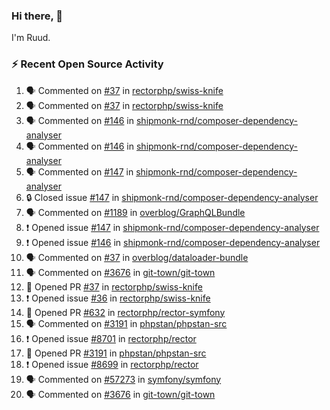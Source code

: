 ### Hi there, 👋

I'm Ruud.
 
### :zap: Recent Open Source Activity

<!--START_SECTION:activity-->
1. 🗣 Commented on [#37](https://github.com/rectorphp/swiss-knife/pull/37#issuecomment-2202318164) in [rectorphp/swiss-knife](https://github.com/rectorphp/swiss-knife)
2. 🗣 Commented on [#37](https://github.com/rectorphp/swiss-knife/pull/37#issuecomment-2202304788) in [rectorphp/swiss-knife](https://github.com/rectorphp/swiss-knife)
3. 🗣 Commented on [#146](https://github.com/shipmonk-rnd/composer-dependency-analyser/issues/146#issuecomment-2202183741) in [shipmonk-rnd/composer-dependency-analyser](https://github.com/shipmonk-rnd/composer-dependency-analyser)
4. 🗣 Commented on [#146](https://github.com/shipmonk-rnd/composer-dependency-analyser/issues/146#issuecomment-2202177329) in [shipmonk-rnd/composer-dependency-analyser](https://github.com/shipmonk-rnd/composer-dependency-analyser)
5. 🗣 Commented on [#147](https://github.com/shipmonk-rnd/composer-dependency-analyser/issues/147#issuecomment-2202174927) in [shipmonk-rnd/composer-dependency-analyser](https://github.com/shipmonk-rnd/composer-dependency-analyser)
6. 🔒 Closed issue [#147](https://github.com/shipmonk-rnd/composer-dependency-analyser/issues/147) in [shipmonk-rnd/composer-dependency-analyser](https://github.com/shipmonk-rnd/composer-dependency-analyser)
7. 🗣 Commented on [#1189](https://github.com/overblog/GraphQLBundle/pull/1189#issuecomment-2202146634) in [overblog/GraphQLBundle](https://github.com/overblog/GraphQLBundle)
8. ❗ Opened issue [#147](https://github.com/shipmonk-rnd/composer-dependency-analyser/issues/147) in [shipmonk-rnd/composer-dependency-analyser](https://github.com/shipmonk-rnd/composer-dependency-analyser)
9. ❗ Opened issue [#146](https://github.com/shipmonk-rnd/composer-dependency-analyser/issues/146) in [shipmonk-rnd/composer-dependency-analyser](https://github.com/shipmonk-rnd/composer-dependency-analyser)
10. 🗣 Commented on [#37](https://github.com/overblog/dataloader-bundle/pull/37#issuecomment-2200065625) in [overblog/dataloader-bundle](https://github.com/overblog/dataloader-bundle)
11. 🗣 Commented on [#3676](https://github.com/git-town/git-town/issues/3676#issuecomment-2199943945) in [git-town/git-town](https://github.com/git-town/git-town)
12. 💪 Opened PR [#37](https://github.com/rectorphp/swiss-knife/pull/37) in [rectorphp/swiss-knife](https://github.com/rectorphp/swiss-knife)
13. ❗ Opened issue [#36](https://github.com/rectorphp/swiss-knife/issues/36) in [rectorphp/swiss-knife](https://github.com/rectorphp/swiss-knife)
14. 💪 Opened PR [#632](https://github.com/rectorphp/rector-symfony/pull/632) in [rectorphp/rector-symfony](https://github.com/rectorphp/rector-symfony)
15. 🗣 Commented on [#3191](https://github.com/phpstan/phpstan-src/pull/3191#issuecomment-2197417825) in [phpstan/phpstan-src](https://github.com/phpstan/phpstan-src)
16. ❗ Opened issue [#8701](https://github.com/rectorphp/rector/issues/8701) in [rectorphp/rector](https://github.com/rectorphp/rector)
17. 💪 Opened PR [#3191](https://github.com/phpstan/phpstan-src/pull/3191) in [phpstan/phpstan-src](https://github.com/phpstan/phpstan-src)
18. ❗ Opened issue [#8699](https://github.com/rectorphp/rector/issues/8699) in [rectorphp/rector](https://github.com/rectorphp/rector)
19. 🗣 Commented on [#57273](https://github.com/symfony/symfony/pull/57273#issuecomment-2194464901) in [symfony/symfony](https://github.com/symfony/symfony)
20. 🗣 Commented on [#3676](https://github.com/git-town/git-town/issues/3676#issuecomment-2192228085) in [git-town/git-town](https://github.com/git-town/git-town)
<!--END_SECTION:activity-->
